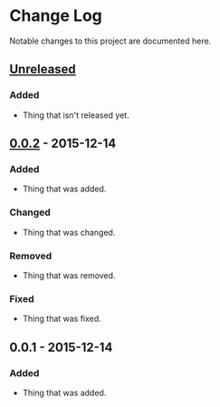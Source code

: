 # Change Log

Notable changes to this project are documented here.


## [Unreleased]

### Added

- Thing that isn't released yet.


## [0.0.2] - 2015-12-14

### Added

- Thing that was added.

### Changed

- Thing that was changed.

### Removed

- Thing that was removed.

### Fixed

- Thing that was fixed.


## 0.0.1 - 2015-12-14

### Added

- Thing that was added.


[Unreleased]: https://github.com/FunTimeCoding/html-skeleton/compare/v0.0.2...HEAD
[0.0.2]: https://github.com/FunTimeCoding/html-skeleton/compare/v0.0.1...v0.0.2
